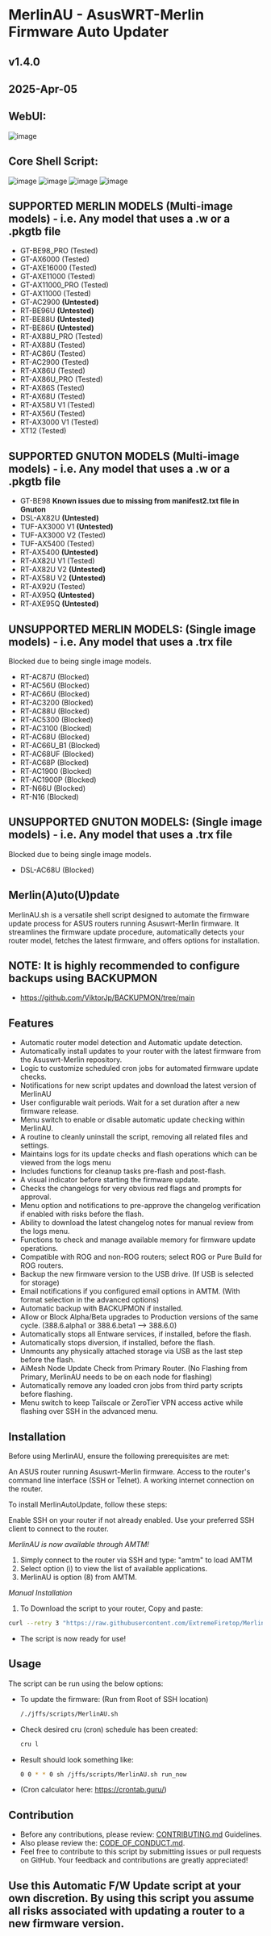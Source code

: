 # MerlinAU - AsusWRT-Merlin Firmware Auto Updater
## v1.4.0
## 2025-Apr-05

## WebUI:
![image](https://github.com/user-attachments/assets/10d0971c-b3c6-477a-8904-d4bf013f72df)

## Core Shell Script:
![image](https://github.com/user-attachments/assets/06db50c7-bff7-4d8b-8a29-a304235896a2)
![image](https://github.com/user-attachments/assets/404b7a03-580a-4248-802d-a406fe1fe819)
![image](https://github.com/user-attachments/assets/959d7bb6-20b4-4e97-ab3e-b7b90cc08744)
![image](https://github.com/user-attachments/assets/2e92af06-a6b1-4573-9a89-6986e739b514)

## SUPPORTED MERLIN MODELS (Multi-image models) - i.e. Any model that uses a .w or a .pkgtb file

 - GT-BE98_PRO (Tested)
 - GT-AX6000 (Tested)
 - GT-AXE16000 (Tested)
 - GT-AXE11000 (Tested)
 - GT-AX11000_PRO (Tested)
 - GT-AX11000 (Tested)
 - GT-AC2900 **(Untested)**
 - RT-BE96U **(Untested)**
 - RT-BE88U **(Untested)**
 - RT-BE86U **(Untested)**
 - RT-AX88U_PRO (Tested)
 - RT-AX88U (Tested)
 - RT-AC86U (Tested)
 - RT-AC2900 (Tested)
 - RT-AX86U (Tested)
 - RT-AX86U_PRO (Tested)
 - RT-AX86S (Tested)
 - RT-AX68U (Tested)
 - RT-AX58U V1 (Tested)
 - RT-AX56U (Tested)
 - RT-AX3000 V1 (Tested)
 - XT12 (Tested)

## SUPPORTED GNUTON MODELS (Multi-image models) - i.e. Any model that uses a .w or a .pkgtb file
 - GT-BE98 **Known issues due to missing from manifest2.txt file in Gnuton**
 - DSL-AX82U **(Untested)**
 - TUF-AX3000 V1 **(Untested)**
 - TUF-AX3000 V2 (Tested)
 - TUF-AX5400 (Tested)
 - RT-AX5400 **(Untested)**
 - RT-AX82U V1 (Tested)
 - RT-AX82U V2 **(Untested)**
 - RT-AX58U V2 **(Untested)**
 - RT-AX92U (Tested)
 - RT-AX95Q **(Untested)**
 - RT-AXE95Q **(Untested)**

## UNSUPPORTED MERLIN MODELS: (Single image models) - i.e. Any model that uses a .trx file
Blocked due to being single image models.
   
 - RT-AC87U (Blocked)
 - RT-AC56U (Blocked)
 - RT-AC66U (Blocked)
 - RT-AC3200 (Blocked)
 - RT-AC88U (Blocked)
 - RT-AC5300 (Blocked)
 - RT-AC3100 (Blocked)
 - RT-AC68U (Blocked)
 - RT-AC66U_B1 (Blocked)
 - RT-AC68UF (Blocked)
 - RT-AC68P (Blocked)
 - RT-AC1900 (Blocked)
 - RT-AC1900P (Blocked)
 - RT-N66U (Blocked)
 - RT-N16 (Blocked)

## UNSUPPORTED GNUTON MODELS: (Single image models) - i.e. Any model that uses a .trx file
Blocked due to being single image models.
   
 - DSL-AC68U (Blocked)

## Merlin(A)uto(U)pdate

MerlinAU.sh is a versatile shell script designed to automate the firmware update process for ASUS routers running Asuswrt-Merlin firmware. 
It streamlines the firmware update procedure, automatically detects your router model, fetches the latest firmware, and offers options for installation.

## NOTE: It is highly recommended to configure backups using BACKUPMON
- https://github.com/ViktorJp/BACKUPMON/tree/main

## Features

- Automatic router model detection and Automatic update detection.
- Automatically install updates to your router with the latest firmware from the Asuswrt-Merlin repository.
- Logic to customize scheduled cron jobs for automated firmware update checks.
- Notifications for new script updates and download the latest version of MerlinAU
- User configurable wait periods. Wait for a set duration after a new firmware release.
- Menu switch to enable or disable automatic update checking within MerlinAU.
- A routine to cleanly uninstall the script, removing all related files and settings.
- Maintains logs for its update checks and flash operations which can be viewed from the logs menu
- Includes functions for cleanup tasks pre-flash and post-flash.
- A visual indicator before starting the firmware update.
- Checks the changelogs for very obvious red flags and prompts for approval.
- Menu option and notifications to pre-approve the changelog verification if enabled with risks before the flash.
- Ability to download the latest changelog notes for manual review from the logs menu.
- Functions to check and manage available memory for firmware update operations.
- Compatible with ROG and non-ROG routers; select ROG or Pure Build for ROG routers.
- Backup the new firmware version to the USB drive. (If USB is selected for storage)
- Email notifications if you configured email options in AMTM. (With format selection in the advanced options)
- Automatic backup with BACKUPMON if installed.
- Allow or Block Alpha/Beta upgrades to Production versions of the same cycle.
  (388.6.alpha1 or 388.6.beta1 --> 388.6.0)
- Automatically stops all Entware services, if installed, before the flash.
- Automatically stops diversion, if installed, before the flash.
- Unmounts any physically attached storage via USB as the last step before the flash.
- AiMesh Node Update Check from Primary Router. (No Flashing from Primary, MerlinAU needs to be on each node for flashing)
- Automatically remove any loaded cron jobs from third party scripts before flashing.
- Menu switch to keep Tailscale or ZeroTier VPN access active while flashing over SSH in the advanced menu.

## Installation
Before using MerlinAU, ensure the following prerequisites are met:

An ASUS router running Asuswrt-Merlin firmware.
Access to the router's command line interface (SSH or Telnet).
A working internet connection on the router.

To install MerlinAutoUpdate, follow these steps:

Enable SSH on your router if not already enabled.
Use your preferred SSH client to connect to the router.

*MerlinAU is now available through AMTM!*
1. Simply connect to the router via SSH and type: "amtm" to load AMTM
2. Select option (i) to view the list of available applications.
3. MerlinAU is option (8) from AMTM.

*Manual Installation*
1. To Download the script to your router, Copy and paste:
```bash
curl --retry 3 "https://raw.githubusercontent.com/ExtremeFiretop/MerlinAutoUpdate-Router/master/MerlinAU.sh" -o "/jffs/scripts/MerlinAU.sh" && chmod +x "/jffs/scripts/MerlinAU.sh"
```
- The script is now ready for use!
  
## Usage

The script can be run using the below options:

- To update the firmware: (Run from Root of SSH location)
  ```bash
  /./jffs/scripts/MerlinAU.sh

- Check desired cru (cron) schedule has been created:
  ```bash
  cru l

- Result should look something like: 
  ```bash
  0 0 * * 0 sh /jffs/scripts/MerlinAU.sh run_now

- (Cron calculator here: https://crontab.guru/)
## Contribution
- Before any contributions, please review: [CONTRIBUTING.md](https://github.com/ExtremeFiretop/MerlinAutoUpdate-Router/blob/main/CONTRIBUTING.md) Guidelines. 
- Also please review the: [CODE_OF_CONDUCT.md](https://github.com/ExtremeFiretop/MerlinAutoUpdate-Router/blob/main/CODE_OF_CONDUCT.md).
- Feel free to contribute to this script by submitting issues or pull requests on GitHub. Your feedback and contributions are greatly appreciated!

## Use this Automatic F/W Update script at your own discretion. By using this script you assume all risks associated with updating a router to a new firmware version.
